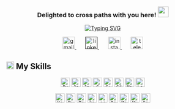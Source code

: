 <h3 align="center">
    Delighted to cross paths with you here! <img src="https://media.giphy.com/media/v1.Y2lkPTc5MGI3NjExNGExNzhmMGNkOWZlZWZjN2ZlNWM2NjUxMmI4NGM0ZTdmMDJhZDgxOCZlcD12MV9pbnRlcm5hbF9naWZzX2dpZklkJmN0PXM/NFGhfDRVAml9khfvzP/giphy.gif" width="28">
</h3>

<p align='center'> 
  <a href="https://git.io/typing-svg"><img src="https://readme-typing-svg.demolab.com?    font=Fira+Code&pause=1000&color=96CEB4&center=true&vCenter=true&width=435&lines=Computer+Engineering+student+at+IUST;Passionate+about+AI+and+its+marvels;Avid+learner+and+explorer" alt="Typing SVG" /></a>
</p>

<!-- Social media section -->
<p align="center">
  <a href="mailto:elnazrezaee80@gmail.com" title="Gmail">
    <img width="32" height="32" src="https://img.icons8.com/glyph-neue/64/96ceb4/gmail.png" alt="gmail"/>
  </a>
  &#8287;&#8287;&#8287;&#8287;&#8287;
  
  <a href="" title="LinkedIn">
    <img width="32" height="32" src="https://img.icons8.com/ios-filled/50/96ceb4/linkedin.png" alt="linkedin"/>
  </a>
  &#8287;&#8287;&#8287;&#8287;&#8287;
  
  <a href="https://www.instagram.com/lelnazrezaeel/" title="Instagram">
    <img width="32" height="32" src="https://img.icons8.com/ios-filled/50/96ceb4/instagram-new--v1.png" alt="instagram"/>
  </a>
  &#8287;&#8287;&#8287;&#8287;&#8287;
  
  <a href="https://t.me/lelnazrezaeel">
    <img width="32" height="32" src="https://img.icons8.com/ios-filled/50/96ceb4/telegram.png" alt="telegram"/>
  </a>
</p>


## <img width="20" height="20" src="https://img.icons8.com/pastel-glyph/64/96ceb4/code--v1.png" alt="code--v1"/> My Skills
<p align="center">
    <code><img title="Python" width='24px' height="24px" src='https://raw.githubusercontent.com/rahulbanerjee26/githubAboutMeGenerator/main/icons/python.svg'></code>
    <code><img title="Javascript" width='24px' height="24px"src='https://raw.githubusercontent.com/rahulbanerjee26/githubAboutMeGenerator/main/icons/javascript.svg'></code>
    <code><img title="Java" width='24px' height="24px" src='https://raw.githubusercontent.com/rahulbanerjee26/githubAboutMeGenerator/main/icons/java.svg'></code>
    <code><img title="C" width='24px' height="24px" src='https://raw.githubusercontent.com/rahulbanerjee26/githubAboutMeGenerator/main/icons/c.svg'></code>
    <code><img title="C++" width='24px' height="24px" src='https://raw.githubusercontent.com/rahulbanerjee26/githubAboutMeGenerator/main/icons/cpp.svg'></code>
    <code><img title="C#" width='24px' height="24px" src='https://raw.githubusercontent.com/rahulbanerjee26/githubAboutMeGenerator/main/icons/csharp.svg'></code>
    <code><img title="Matlab" width='24px' height="24px" src='https://raw.githubusercontent.com/rahulbanerjee26/githubAboutMeGenerator/main/icons/matlab.svg'></code>
    <code><img title="Latex" width='24px' height="24px" src="https://img.icons8.com/color/48/latex.png"></code>
</p>

<p align="center">
    <code><img title="Keras" width="24px" height="24px" src='https://upload.wikimedia.org/wikipedia/commons/a/ae/Keras_logo.svg'></code>
    <code><img title="PyTorch" width='24px' height="24px" src='https://raw.githubusercontent.com/rahulbanerjee26/githubAboutMeGenerator/main/icons/pytorch.svg'></code>
    <code><img title="Tensorflow" width='24px' height="24px" src='https://raw.githubusercontent.com/rahulbanerjee26/githubAboutMeGenerator/main/icons/tensorflow.svg'></code>
    <code><img title="kaggle" width='24px' height="24px" src='https://raw.githubusercontent.com/rahulbanerjee26/githubAboutMeGenerator/main/icons/kaggle.svg'></code>
    <code><img title="scikit-learn" width='24px' height="24px" src='https://raw.githubusercontent.com/rahulbanerjee26/githubAboutMeGenerator/main/icons/scikit.svg'></code>
    <code><img title="OpenCV" width='24px' height="24px" src='https://raw.githubusercontent.com/rahulbanerjee26/githubAboutMeGenerator/main/icons/opencv.svg'></code>
    <code><img title="Matplotlib" width="24px" height="24px" src='https://upload.wikimedia.org/wikipedia/commons/8/84/Matplotlib_icon.svg'></code>
    <code><img title="NumPy" width="24" height="24px" src="https://img.icons8.com/color/48/numpy.png"/></code>
    <code><img title="Google Colab" width="24" height="24" src="https://img.icons8.com/color/48/google-colab.png"/></code>
</p>
